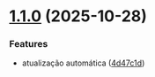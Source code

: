 # [1.1.0](https://github.com/eduhaag/caeb-totem-senha/compare/v1.0.2...v1.1.0) (2025-10-28)


### Features

* atualização automática ([4d47c1d](https://github.com/eduhaag/caeb-totem-senha/commit/4d47c1d7209d3275474a7ae69a4306dabd070a4e))
